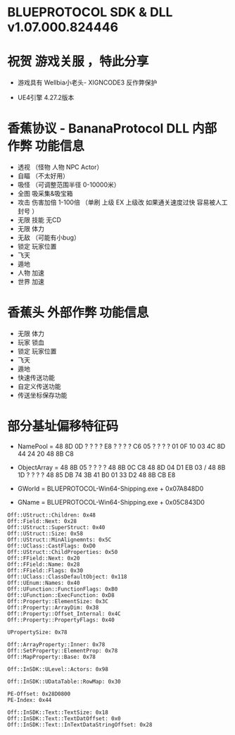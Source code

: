 # BLUEPROTOCOL  SDK & DLL  v1.07.000.824446

# 祝贺 游戏关服 ，特此分享 

- 游戏具有 Wellbia小老头- XIGNCODE3 反作弊保护

- UE4引擎 4.27.2版本


# 香蕉协议 - **BananaProtocol**   DLL 内部作弊 功能信息 

- 透视 （怪物 人物 NPC Actor）
- 自瞄 （不太好用）
- 吸怪 （可调整范围半径 0-10000米）
- 全图 吸采集&吸宝箱
- 攻击 伤害加倍 1-100倍 （单刷 上级 EX 上级改 如果通关速度过快 容易被人工封号 ）
- 无限 技能 无CD
- 无限 体力
- 无敌 （可能有小bug）
- 锁定 玩家位置
- 飞天
- 遁地
- 人物 加速
- 世界 加速

# 香蕉头 外部作弊 功能信息

- 无限 体力
- 玩家 锁血
- 锁定 玩家位置
- 飞天
- 遁地
- 快速传送功能
- 自定义传送功能
- 传送坐标保存功能 






# 部分基址偏移特征码

- NamePool = 48 8D 0D ? ? ? ? E8 ? ? ? ? C6 05 ? ? ? ? 01 0F 10 03 4C 8D 44 24 20 48 8B C8

- ObjectArray  = 48 8B 05 ? ? ? ? 48 8B 0C C8 48 8D 04 D1 EB 03  /  48 8B 1D ? ? ? ? 48 85 DB 74 3B 41 B0 01 33 D2 48 8B CB E8

- GWorld = BLUEPROTOCOL-Win64-Shipping.exe + 0x07A848D0

- GName = BLUEPROTOCOL-Win64-Shipping.exe + 0x05C843D0

 ```console
Off::UStruct::Children: 0x48
Off::Field::Next: 0x28
Off::UStruct::SuperStruct: 0x40
Off::UStruct::Size: 0x58
Off::UStruct::MinAlignemnts: 0x5C
Off::UClass::CastFlags: 0xD0
Off::UStruct::ChildProperties: 0x50
Off::FField::Next: 0x20
Off::FField::Name: 0x28
Off::FField::Flags: 0x30
Off::UClass::ClassDefaultObject: 0x118
Off::UEnum::Names: 0x40
Off::UFunction::FunctionFlags: 0xB0
Off::UFunction::ExecFunction: 0xD8
Off::Property::ElementSize: 0x3C
Off::Property::ArrayDim: 0x38
Off::Property::Offset_Internal: 0x4C
Off::Property::PropertyFlags: 0x40

UPropertySize: 0x78

Off::ArrayProperty::Inner: 0x78
Off::SetProperty::ElementProp: 0x78
Off::MapProperty::Base: 0x78

Off::InSDK::ULevel::Actors: 0x98

Off::InSDK::UDataTable::RowMap: 0x30

PE-Offset: 0x28D0800
PE-Index: 0x44

Off::InSDK::Text::TextSize: 0x18
Off::InSDK::Text::TextDatOffset: 0x0
Off::InSDK::Text::InTextDataStringOffset: 0x28
  ```
